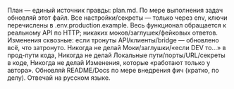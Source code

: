 План — единый источник правды: plan.md. По мере выполнения задач обновляй этот файл.
Все настройки/секреты — только через env, ключи перечислены в .env.production.example.
Весь функционал обращается к реальному API по HTTP; никаких моков/заглушек/фейковых ответов.
Изменения сквозные: если тронуты API/клиенты/bridge — обновлено всё, что затронуто.
Никогда не делай Моки/заглушки/«если DEV то…» в прод-пути кода, Никогда не делай Локальные пути/порты/URL/секреты в коде, 
Никогда не делай Изменения, которые «работают только у автора».
Обновляй README/Docs по мере внедрения фич (кратко, по делу).
Отвечай на русском языке.